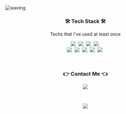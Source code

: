 ![waving](https://capsule-render.vercel.app/api?type=waving&height=250&text=hw.son&fontAlign=50&fontAlignY=40&color=gradient)
<h3 align="center">🛠 Tech Stack 🛠</h3>

<p align="center"> Techs that I've used at least once </p>

<p align="center">
  <img src="https://img.shields.io/badge/Python-3766AB?style=flat-square&logo=Python&logoColor=white"/></a>&nbsp 
  <img src="https://img.shields.io/badge/Docker-2496ED?style=flat-square&logo=docker&logoColor=white"/></a>&nbsp 
  <img src="https://img.shields.io/badge/css-1572B6?style=flat-square&logo=css3&logoColor=white"/></a>&nbsp 
  <img src="https://img.shields.io/badge/html-E34F26?style=flat-square&logo=html5&logoColor=white"/></a>&nbsp 
  <br> 
  <img src="https://img.shields.io/badge/Flask-000000?style=flat-square&logo=flask&logoColor=white"/></a>&nbsp 
  <img src="https://img.shields.io/badge/Django-092E20?style=flat-square&logo=Django&logoColor=white"/></a>&nbsp 
  <img src="https://img.shields.io/badge/Mysql-E6B91E?style=flat-square&logo=MySql&logoColor=white"/></a>&nbsp 
  <img src="https://img.shields.io/badge/MongoDB-47A248?style=flat-square&logo=MongoDB&logoColor=white"/></a>&nbsp 
  <img src="https://img.shields.io/badge/Heroku-430098?style=flat-square&logo=heroku&logoColor=white"/></a>&nbsp 

</p>



<br>

<h3 align="center"> 👉 Contact Me 👈 </h3>
<p align="center">
  <a href="mailto:gpdhsl05001@gmail.com"><img src="https://img.shields.io/badge/Gmail-d14836?style=flat-square&logo=Gmail&logoColor=white&link=gpdhsl05001@gmail.com"/></a>
</p>
<br>

<p align="center">
  <a href="https://hits.seeyoufarm.com"><img src="https://hits.seeyoufarm.com/api/count/incr/badge.svg?url=https%3A%2F%2Fgithub.com%2FSON-HYEWON&count_bg=%2399B3D3&title_bg=%233B4C78&icon=github.svg&icon_color=%23E7E7E7&title=hits&edge_flat=false"/></a>
</p>
